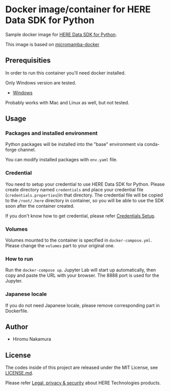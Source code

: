 # Docker image/container for HERE Data SDK for Python
Sample docker image for [HERE Data SDK for Python](https://developer.here.com/documentation/sdk-python-v2/dev_guide/index.html).

This image is based on [micromamba-docker](https://hub.docker.com/r/mambaorg/micromamba)

## Prerequisities
In order to run this container you'll need docker installed.

Only Windows version are tested.

* [Windows](https://docs.docker.com/windows/started)

Probably works with Mac and Linux as well, but not tested.

## Usage

### Packages and installed environment
Python packages will be installed into the "base" environment via conda-forge channel.

You can modify installed packages with `env.yaml` file.

### Credential
You need to setup your credential to use HERE Data SDK for Python. Please create directory named `credentials` and place your credential file (`credentials.properties`)in that directory. The credential file will be copied to the `/root/.here` directory in container, so you will be able to use the SDK soon after the container created.

If you don't know how to get credential, please refer [Credentials Setup](https://developer.here.com/documentation/sdk-python-v2/dev_guide/topics/credentials.html).

### Volumes
Volumes mounted to the container is specified in `docker-compose.yml`. Please change the `volumes` part to your original one.

### How to run
Run the `docker-compose up`. Jupyter Lab will start up automatically, then copy and paste the URL with your browser. The 8888 port is used for the Jupyter.

### Japanese locale
If you do not need Japanese locale, please remove corresponding part in Dockerfile.

## Author

* Hiromu Nakamura

## License

The codes inside of this project are released under the MIT License, see [LICENSE.md](LICENSE.md).

Please refer [Legal, privacy & security](https://legal.here.com/en-gb) about HERE Technologies products.